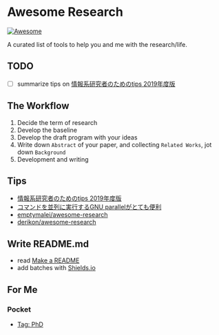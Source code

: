 # Awesome Research

[![Awesome](https://cdn.rawgit.com/sindresorhus/awesome/d7305f38d29fed78fa85652e3a63e154dd8e8829/media/badge.svg)](https://github.com/sindresorhus/awesome)

A curated list of tools to help you and me with the research/life.

## TODO

- [ ] summarize tips on [情報系研究者のためのtips 2019年度版](https://qiita.com/guicho271828/items/3664aec81f6cc7e8f179)

## The Workflow

1. Decide the term of research
2. Develop the baseline
3. Develop the draft program with your ideas
4. Write down `Abstract` of your paper, and collecting `Related Works`, jot down `Background`
5. Development and writing

## Tips
- [情報系研究者のためのtips 2019年度版](https://qiita.com/guicho271828/items/3664aec81f6cc7e8f179)
- [コマンドを並列に実行するGNU parallelがとても便利](http://bicycle1885.hatenablog.com/entry/2014/08/10/143612)
- [emptymalei/awesome-research](https://github.com/emptymalei/awesome-research/blob/master/README.md)
- [derikon/awesome-research](https://github.com/derikon/awesome-research/blob/master/readme.md)

## Write README.md

- read [Make a README](https://www.makeareadme.com/)
- add batches with [Shields.io](https://shields.io/)

## For Me

### Pocket

- [Tag: PhD](https://app.getpocket.com/tags/phd/all)
